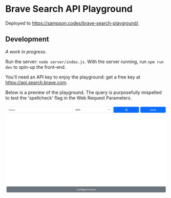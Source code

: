 # Brave Search API Playground

Deployed to <https://sampson.codes/brave-search-playground/>.

## Development

_A work in progress_.

Run the server: `node server/index.js`. With the server running, run `npm run dev` to spin-up the front-end.

You'll need an API key to enjoy the playground: get a free key at https://api.search.brave.com.

Below is a preview of the playground. The query is purposefully mispelled to test the 'spellcheck' flag in the Web Request Parameters.

![Demo of the playground](demo.gif)